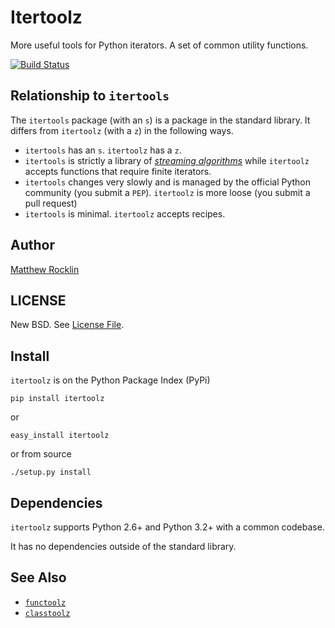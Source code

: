 Itertoolz
=========

More useful tools for Python iterators.  A set of common utility functions.

[![Build Status](https://travis-ci.org/pytoolz/itertoolz.png)](https://travis-ci.org/pytoolz/itertoolz)


Relationship to `itertools`
---------------------------

The `itertools` package (with an `s`) is a package in the standard library.  It differs from `itertoolz` (with a `z`) in the following ways.

*   `itertools` has an `s`.  `itertoolz` has a `z`.
*   `itertools` is strictly a library of [*streaming algorithms*](http://en.wikipedia.org/wiki/Streaming_algorithm) while `itertoolz` accepts functions that require finite iterators.
*   `itertools` changes very slowly and is managed by the official Python community (you submit a `PEP`).  `itertoolz` is more loose (you submit a pull request)
*   `itertools` is minimal.  `itertoolz` accepts recipes.

Author
------

[Matthew Rocklin](http://matthewrocklin.com)

LICENSE
-------

New BSD.  See [License File](LICENSE.TXT).

Install
-------

`itertoolz` is on the Python Package Index (PyPi)

    pip install itertoolz

or 
    
    easy_install itertoolz

or from source

    ./setup.py install

Dependencies
------------

`itertoolz` supports Python 2.6+ and Python 3.2+ with a common codebase.

It has no dependencies outside of the standard library.

See Also
--------

*   [`functoolz`](http://github.com/mrocklin/functoolz)
*   [`classtoolz`](http://github.com/mrocklin/classtoolz)
